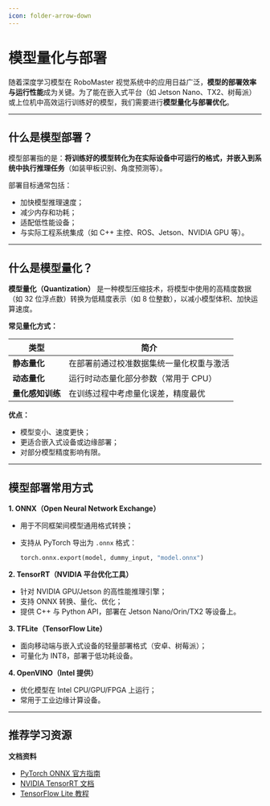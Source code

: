 ```yaml
---
icon: folder-arrow-down
---
```


# 模型量化与部署

随着深度学习模型在 RoboMaster 视觉系统中的应用日益广泛，**模型的部署效率与运行性能**成为关键。为了能在嵌入式平台（如 Jetson Nano、TX2、树莓派）或上位机中高效运行训练好的模型，我们需要进行**模型量化与部署优化**。

***

## 什么是模型部署？

模型部署指的是：**将训练好的模型转化为在实际设备中可运行的格式，并嵌入到系统中执行推理任务**（如装甲板识别、角度预测等）。

部署目标通常包括：

* 加快模型推理速度；
* 减少内存和功耗；
* 适配低性能设备；
* 与实际工程系统集成（如 C++ 主控、ROS、Jetson、NVIDIA GPU 等）。

***

## 什么是模型量化？

**模型量化（Quantization）** 是一种模型压缩技术，将模型中使用的高精度数据（如 32 位浮点数）转换为低精度表示（如 8 位整数），以减小模型体积、加快运算速度。

**常见量化方式：**

| 类型         | 简介                   |
| ---------- | -------------------- |
| **静态量化**   | 在部署前通过校准数据集统一量化权重与激活 |
| **动态量化**   | 运行时动态量化部分参数（常用于 CPU） |
| **量化感知训练** | 在训练过程中考虑量化误差，精度最优    |

**优点：**

* 模型变小、速度更快；
* 更适合嵌入式设备或边缘部署；
* 对部分模型精度影响有限。

***

## 模型部署常用方式

**1. ONNX（Open Neural Network Exchange）**

* 用于不同框架间模型通用格式转换；
*   支持从 PyTorch 导出为 `.onnx` 格式：

    ```python
    torch.onnx.export(model, dummy_input, "model.onnx")
    ```

**2. TensorRT（NVIDIA 平台优化工具）**

* 针对 NVIDIA GPU/Jetson 的高性能推理引擎；
* 支持 ONNX 转换、量化、优化；
* 提供 C++ 与 Python API，部署在 Jetson Nano/Orin/TX2 等设备上。

**3. TFLite（TensorFlow Lite）**

* 面向移动端与嵌入式设备的轻量部署格式（安卓、树莓派）；
* 可量化为 INT8，部署于低功耗设备。

**4. OpenVINO（Intel 提供）**

* 优化模型在 Intel CPU/GPU/FPGA 上运行；
* 常用于工业边缘计算设备。

***

## 推荐学习资源

**文档资料**

* [PyTorch ONNX 官方指南](https://pytorch.org/docs/stable/onnx.html)
* [NVIDIA TensorRT 文档](https://docs.nvidia.com/deeplearning/tensorrt/)
* [TensorFlow Lite 教程](https://www.tensorflow.org/lite)

####
